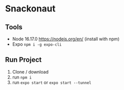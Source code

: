 # Snackonaut

## Tools

- Node 16.17.0 https://nodejs.org/en/ (install with npm)
- Expo `npm i -g expo-cli`

## Run Project

1. Clone / download
2. run `npm i`
3. run `expo start` or `expo start --tunnel`